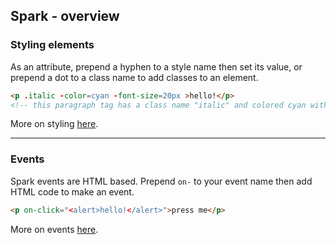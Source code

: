 Spark - overview
---
### Styling elements
As an attribute, prepend a hyphen to a style name then set its value, or prepend a dot to a class name to add classes to an element.

```html
<p .italic -color=cyan -font-size=20px >hello!</p>
<!-- this paragraph tag has a class name "italic" and colored cyan with the font size being 20px -->
```

More on styling [here](./native/styling.md).

---
### Events
Spark events are HTML based. Prepend `on-` to your event name then add HTML code to make an event.

```html
<p on-click="<alert>hello!</alert>">press me</p>
```

More on events [here](./native/events.md).